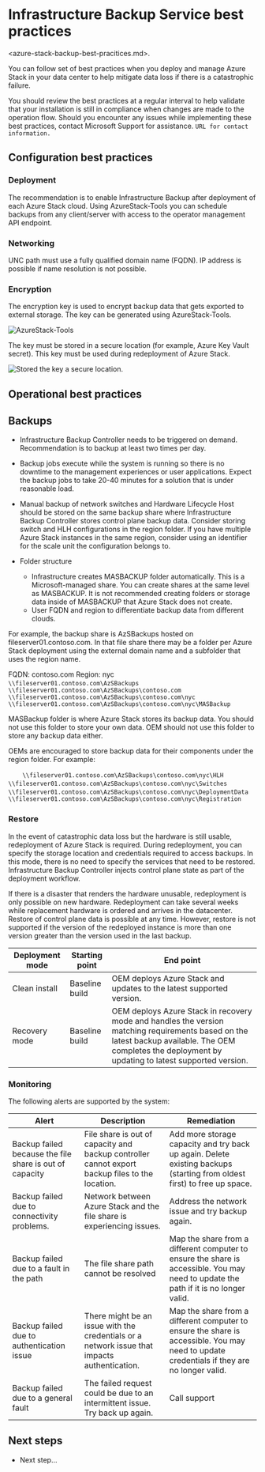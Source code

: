 # Infrastructure Backup Service best practices
<azure-stack-backup-best-pracitices.md>.

You can follow set of best practices when you deploy and manage Azure Stack in your data center to help mitigate data loss if there is a catastrophic failure.

You should review the best practices at a regular interval to help validate that your installation is still in compliance when changes are made to the operation flow. Should you encounter any issues while implementing these best practices, contact Microsoft Support for assistance. `URL for contact information.`

## Configuration best practices

### Deployment

The recommendation is to enable Infrastructure Backup after deployment of each Azure Stack cloud. Using AzureStack-Tools you can schedule backups from any client/server with access to the operator management API endpoint. 

### Networking

UNC path must use a fully qualified domain name (FQDN). IP address is possible if name resolution is not possible. 

### Encryption

The encryption key is used to encrypt backup data that gets exported to external storage. The key can be generated using AzureStack-Tools. 

![AzureStack-Tools](\media\azure-stack-backup\azure-stack-backup-encryption1.png)

The key must be stored in a secure location (for example, Azure Key Vault secret). This key must be used during redeployment of Azure Stack. 

![Stored the key a secure location.](\media\azure-stack-backup\azure-stack-backup-encryption2.png)

## Operational best practices

## Backups

 - Infrastructure Backup Controller needs to be triggered on demand. Recommendation is to backup at least two times per day.
 - Backup jobs execute while the system is running so there is no downtime to the management experiences or user applications. Expect the backup jobs to take 20-40 minutes for a solution that is under reasonable load. 
 - Manual backup of network switches and Hardware Lifecycle Host should be stored on the same backup share where Infrastructure Backup Controller stores control plane backup data. Consider storing switch and HLH configurations in the region folder. If you have multiple Azure Stack instances in the same region, consider using an identifier for the scale unit the configuration belongs to. 
 - Folder structure

      - Infrastructure creates MASBACKUP folder automatically. This is a Microsoft-managed share. You can create shares at the same level as MASBACKUP. It is not recommended creating folders or storage data inside of MASBACKUP that Azure Stack does not create. 
      - User FQDN and region to differentiate backup data from different clouds. 

For example, the backup share is AzSBackups hosted on fileserver01.contoso.com. In that file share there may be a folder per Azure Stack deployment using the external domain name and a subfolder that uses the region name. 

FQDN: contoso.com
Region: nyc
`    \\fileserver01.contoso.com\AzSBackups`
`    \\fileserver01.contoso.com\AzSBackups\contoso.com`
`\\fileserver01.contoso.com\AzSBackups\contoso.com\nyc`
`\\fileserver01.contoso.com\AzSBackups\contoso.com\nyc\MASBackup`

MASBackup folder is where Azure Stack stores its backup data. You should not use this folder to store your own data. OEM should not use this folder to store any backup data either. 

OEMs are encouraged to store backup data for their components under the region folder. For example:

`    \\fileserver01.contoso.com\AzSBackups\contoso.com\nyc\HLH`
`    \\fileserver01.contoso.com\AzSBackups\contoso.com\nyc\Switches`
`    \\fileserver01.contoso.com\AzSBackups\contoso.com\nyc\DeploymentData`
`    \\fileserver01.contoso.com\AzSBackups\contoso.com\nyc\Registration`

### Restore

In the event of catastrophic data loss but the hardware is still usable, redeployment of Azure Stack is required. During redeployment, you can specify the storage location and credentials required to access backups. In this mode, there is no need to specify the services that need to be restored. Infrastructure Backup Controller injects control plane state as part of the deployment workflow. 

If there is a disaster that renders the hardware unusable, redeployment is only possible on new hardware. Redeployment can take several weeks while replacement hardware is ordered and arrives in the datacenter. Restore of control plane data is possible at any time. However, restore is not supported if the version of the redeployed instance is more than one version greater than the version used in the last backup. 

| Deployment mode | Starting point | End point                                                                                                                                                                                                     |
|-----------------|----------------|---------------------------------------------------------------------------------------------------------------------------------------------------------------------------------------------------------------|
| Clean install   | Baseline build | OEM deploys Azure Stack and updates to the latest supported version.                                                                                                                                          |
| Recovery mode   | Baseline build | OEM deploys Azure Stack in recovery mode and handles the version matching requirements based on the latest backup available. The OEM completes the deployment by updating to latest supported version. |

### Monitoring

The following alerts are supported by the system:

| Alert                                                   | Description                                                                                     | Remediation                                                                                                                                |
|---------------------------------------------------------|-------------------------------------------------------------------------------------------------|--------------------------------------------------------------------------------------------------------------------------------------------|
| Backup failed because the file share is out of capacity | File share is out of capacity and backup controller cannot export backup files to the location. | Add more storage capacity and try back up again. Delete existing backups (starting from oldest first) to free up space.                    |
| Backup failed due to connectivity problems.             | Network between Azure Stack and the file share is experiencing issues.                          | Address the network issue and try backup again.                                                                                            |
| Backup failed due to a fault in the path                | The file share path cannot be resolved                                                          | Map the share from a different computer to ensure the share is accessible. You may need to update the path if it is no longer valid.       |
| Backup failed due to authentication issue               | There might be an issue with the credentials or a network issue that impacts authentication.    | Map the share from a different computer to ensure the share is accessible. You may need to update credentials if they are no longer valid. |
| Backup failed due to a general fault                    | The failed request could be due to an intermittent issue. Try back up again.                    | Call support                                                                                                                               |

## Next steps

- Next step...